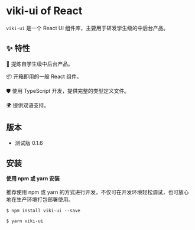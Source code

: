 # viki-ui of React

`viki-ui` 是一个 React UI 组件库，主要用于研发学生级的中后台产品。

## ✨ 特性

🌈 提炼自学生级中后台产品。

📦 开箱即用的一般 React 组件。

🛡 使用 TypeScript 开发，提供完整的类型定义文件。

🌍 提供双语支持。

## 版本

- 测试版 0.1.6

## 安装

**使用 npm 或 yarn 安装**
<br />
<br />
推荐使用 npm 或 yarn 的方式进行开发，不仅可在开发环境轻松调试，也可放心地在生产环境打包部署使用。

```shell
$ npm install viki-ui --save
```

```shell
$ yarn viki-ui
```
